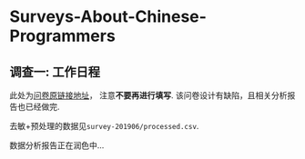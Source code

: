 # Surveys-About-Chinese-Programmers


## 调查一: 工作日程

此处为[问卷原链接地址](https://forms.office.com/Pages/ResponsePage.aspx?id=DQSIkWdsW0yxEjajBLZtrQAAAAAAAAAAAANAAdDdAEdUMzM0T1dTNjlGS0o3WDRUQUVFOTVST1BZTC4u)，
注意**不要再进行填写**. 该问卷设计有缺陷，且相关分析报告也已经做完.

去敏+预处理的数据见`survey-201906/processed.csv`.

数据分析报告正在润色中...
